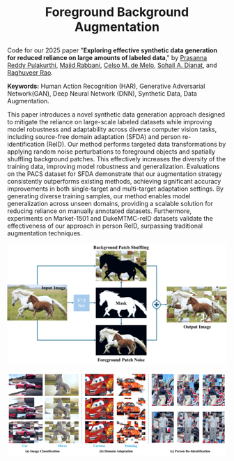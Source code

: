# <p align="center"> Foreground Background Augmentation </p>

Code for our 2025 paper "**Exploring effective synthetic data generation for reduced reliance on large amounts of labeled data**,"
by [Prasanna Reddy Pulakurthi](https://www.prasannapulakurthi.com/), [Majid Rabbani](https://www.rit.edu/directory/mxreee-majid-rabbani), [Celso M. de Melo](https://celsodemelo.net/), [Sohail A. Dianat](https://www.rit.edu/directory/sadeee-sohail-dianat), and [Raghuveer Rao](https://ieeexplore.ieee.org/author/37281258600).

**Keywords:** Human Action Recognition (HAR), Generative Adversarial Network(GAN), Deep Neural Network (DNN), Synthetic Data, Data Augmentation.

This paper introduces a novel synthetic data generation approach designed to mitigate the reliance on large-scale labeled datasets while improving model robustness and adaptability across diverse computer vision tasks, including source-free domain adaptation (SFDA) and person re-identification (ReID). Our method performs targeted data transformations by applying random noise perturbations to foreground objects and spatially shuffling background patches. This effectively increases the diversity of the training data, improving model robustness and generalization. Evaluations on the PACS dataset for SFDA demonstrate that our augmentation strategy consistently outperforms existing methods, achieving significant accuracy improvements in both single-target and multi-target adaptation settings. By generating diverse training samples, our method enables model generalization across unseen domains, providing a scalable solution for reducing reliance on manually annotated datasets. Furthermore, experiments on Market-1501 and DukeMTMC-reID datasets validate the effectiveness of our approach in person ReID, surpassing traditional augmentation techniques.

![method](assets/method.png)


![examples](assets/examples.png)

